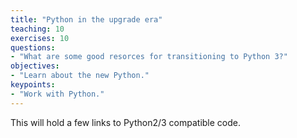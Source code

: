 ```yaml
---
title: "Python in the upgrade era"
teaching: 10
exercises: 10
questions:
- "What are some good resorces for transitioning to Python 3?"
objectives:
- "Learn about the new Python."
keypoints:
- "Work with Python."
---
```



This will hold a few links to Python2/3 compatible code. 

